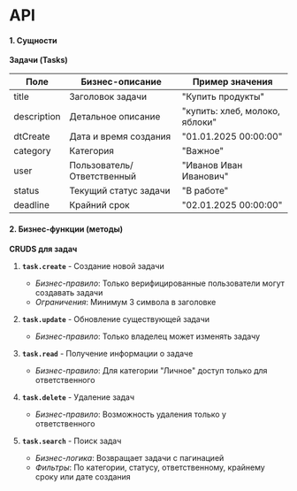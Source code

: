 # API

#### 1. Сущности

**Задачи (Tasks)**

| Поле        | Бизнес-описание            | Пример значения                |
|-------------|----------------------------|--------------------------------|
| title       | Заголовок задачи           | "Купить продукты"              |
| description | Детальное описание         | "купить: хлеб, молоко, яблоки" |
| dtCreate    | Дата и время создания      | "01.01.2025 00:00:00"          |
| category    | Категория                  | "Важное"                       |
| user        | Пользователь/Ответственный | "Иванов Иван Иванович"         |
| status      | Текущий статус задачи      | "В работе"                     |
| deadline    | Крайний срок               | "02.01.2025 00:00:00"          |

#### 2. Бизнес-функции (методы)

**CRUDS для задач**
1. **`task.create`** - Создание новой задачи
    - *Бизнес-правило*: Только верифицированные пользователи могут создавать задачи
    - *Ограничения*: Минимум 3 символа в заголовке

2. **`task.update`** - Обновление существующей задачи
    - *Бизнес-правило*: Только владелец может изменять задачу

3. **`task.read`** - Получение информации о задаче
    - *Бизнес-правило*: Для категории "Личное" доступ только для ответственного

4. **`task.delete`** - Удаление задач
    - *Бизнес-правило*: Возможность удаления только у ответственного

5. **`task.search`** - Поиск задач
    - *Бизнес-логика*: Возвращает задачи с пагинацией
    - *Фильтры*: По категории, статусу, ответственному, крайнему сроку или дате создания